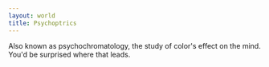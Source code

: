 ```yaml
---
layout: world
title: Psychoptrics
---
```

Also known as psychochromatology, the study of color's effect on the mind.  You'd be surprised where that leads.